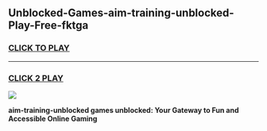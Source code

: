 
## Unblocked-Games-aim-training-unblocked-Play-Free-fktga
<h3>
<a href="https://premium76.site?title=aim-training-unblocked&ref=23A">CLICK TO PLAY</a></h3>
<hr>

<h3>
<a href="https://premium76.site?title=aim-training-unblocked&ref=23A">CLICK 2 PLAY</a>
  
</h3>

<a href="https://premium76.site?title=aim-training-unblocked&ref=23A"><img src="https://clearcache.store/games.png"></a>


**aim-training-unblocked games unblocked: Your Gateway to Fun and Accessible Online Gaming**
